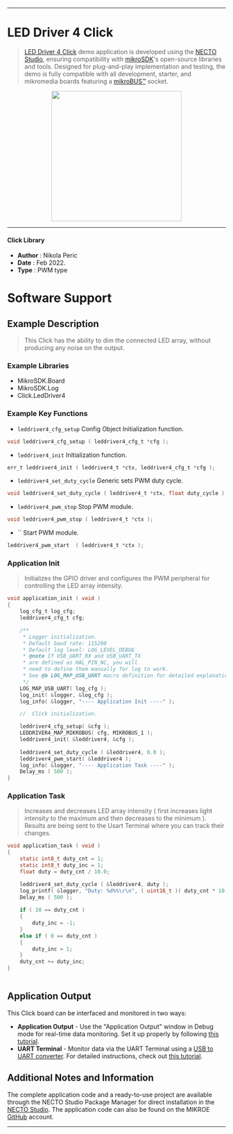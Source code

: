 
---
# LED Driver 4 Click

> [LED Driver 4 Click](https://www.mikroe.com/?pid_product=MIKROE-3037) demo application is developed using
the [NECTO Studio](https://www.mikroe.com/necto), ensuring compatibility with [mikroSDK](https://www.mikroe.com/mikrosdk)'s
open-source libraries and tools. Designed for plug-and-play implementation and testing, the demo is fully compatible with
all development, starter, and mikromedia boards featuring a [mikroBUS&trade;](https://www.mikroe.com/mikrobus) socket.

<p align="center">
  <img src="https://www.mikroe.com/?pid_product=MIKROE-3037&image=1" height=300px>
</p>

---

#### Click Library

- **Author**        : Nikola Peric
- **Date**          : Feb 2022.
- **Type**          : PWM type

# Software Support

## Example Description

> This Click has the ability to dim the connected LED array, without producing any noise on the output.

### Example Libraries

- MikroSDK.Board
- MikroSDK.Log
- Click.LedDriver4

### Example Key Functions

- `leddriver4_cfg_setup` Config Object Initialization function. 
```c
void leddriver4_cfg_setup ( leddriver4_cfg_t *cfg );
``` 
 
- `leddriver4_init` Initialization function. 
```c
err_t leddriver4_init ( leddriver4_t *ctx, leddriver4_cfg_t *cfg );
```

- `leddriver4_set_duty_cycle` Generic sets PWM duty cycle. 
```c
void leddriver4_set_duty_cycle ( leddriver4_t *ctx, float duty_cycle );
```
 
- `leddriver4_pwm_stop` Stop PWM module. 
```c
void leddriver4_pwm_stop ( leddriver4_t *ctx );
```

- `` Start PWM module. 
```c
leddriver4_pwm_start  ( leddriver4_t *ctx );
```

### Application Init

> Initializes the GPIO driver and configures the PWM peripheral for controlling the LED array intensity.

```c
void application_init ( void )
{
    log_cfg_t log_cfg;
    leddriver4_cfg_t cfg;

    /** 
     * Logger initialization.
     * Default baud rate: 115200
     * Default log level: LOG_LEVEL_DEBUG
     * @note If USB_UART_RX and USB_UART_TX 
     * are defined as HAL_PIN_NC, you will 
     * need to define them manually for log to work. 
     * See @b LOG_MAP_USB_UART macro definition for detailed explanation.
     */
    LOG_MAP_USB_UART( log_cfg );
    log_init( &logger, &log_cfg );
    log_info( &logger, "---- Application Init ----" );

    //  Click initialization.

    leddriver4_cfg_setup( &cfg );
    LEDDRIVER4_MAP_MIKROBUS( cfg, MIKROBUS_1 );
    leddriver4_init( &leddriver4, &cfg );
    
    leddriver4_set_duty_cycle ( &leddriver4, 0.0 );
    leddriver4_pwm_start( &leddriver4 );
    log_info( &logger, "---- Application Task ----" );
    Delay_ms ( 500 );
}
```

### Application Task

>  Increases and decreases LED array intensity
>  ( first increases light intensity to the maximum and then decreases to the minimum ).
>  Results are being sent to the Usart Terminal where you can track their changes.

```c
void application_task ( void )
{
    static int8_t duty_cnt = 1;
    static int8_t duty_inc = 1;
    float duty = duty_cnt / 10.0;

    leddriver4_set_duty_cycle ( &leddriver4, duty );
    log_printf( &logger, "Duty: %d%%\r\n", ( uint16_t )( duty_cnt * 10 ) );
    Delay_ms ( 500 );
    
    if ( 10 == duty_cnt ) 
    {
        duty_inc = -1;
    }
    else if ( 0 == duty_cnt ) 
    {
        duty_inc = 1;
    }
    duty_cnt += duty_inc;
}
 

```


## Application Output

This Click board can be interfaced and monitored in two ways:
- **Application Output** - Use the "Application Output" window in Debug mode for real-time data monitoring.
Set it up properly by following [this tutorial](https://www.youtube.com/watch?v=ta5yyk1Woy4).
- **UART Terminal** - Monitor data via the UART Terminal using
a [USB to UART converter](https://www.mikroe.com/click/interface/usb?interface*=uart,uart). For detailed instructions,
check out [this tutorial](https://help.mikroe.com/necto/v2/Getting%20Started/Tools/UARTTerminalTool).

## Additional Notes and Information

The complete application code and a ready-to-use project are available through the NECTO Studio Package Manager for 
direct installation in the [NECTO Studio](https://www.mikroe.com/necto). The application code can also be found on
the MIKROE [GitHub](https://github.com/MikroElektronika/mikrosdk_click_v2) account.

---
